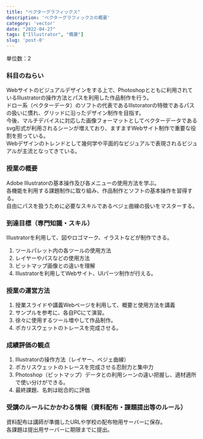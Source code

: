 ```yaml
---
title: "ベクターグラフィックス"
description: 'ベクターグラフィックスの概要'
category: 'vector'
date: "2022-04-27"
tags: ["Illustrator", "概要"]
slug: 'post-0'
---
```

<p>単位数：2</p>
<h3 class="title is-5">科目のねらい</h3>
<p>Webサイトのビジュアルデザインをする上で、Photoshopとともに利用されているIllustratorの操作方法とパスを利用した作品制作を行う。<br>
ドロー系（ベクターデータ）のソフトの代表であるIllstoratorの特徴であるパスの扱いに慣れ、グリッドに沿ったデザイン制作を目指す。<br>
今後、マルチデバイスに対応した画像フォーマットとしてベクターデータであるsvg形式が利用されるシーンが増えており、ますますWebサイト制作で重要な役割を担っている。<br>
Webデザインのトレンドとして幾何学や平面的なビジュアルで表現されるビジュアルが主流となってきている。</p>

<h3 class="title is-5">授業の概要</h3>
<p>Adobe Illustratorの基本操作及び各メニューの使用方法を学ぶ。<br>
各機能を利用する課題制作に取り組み、作品制作とソフトの基本操作を習得する。<br>
自由にパスを扱うために必要なスキルであるベジェ曲線の扱いをマスターする。</p>

<h3 class="title is-5">到達目標（専門知識・スキル）</h3>
<p>Illustratorを利用して、図やロゴマーク、イラストなどが制作できる。</p>

<ol>
<li>ツールパレット内の各ツールの使用方法</li>
<li>レイヤーやパスなどの使用方法</li>
<li>ビットマップ画像との違いを理解</li>
<li>Illustratorを利用してWebサイト、UIパーツ制作が行える。</li>
</ol>

<h3 class="title is-5">授業の運営方法</h3>
<ol>
<li>授業スライドや講義Webページを利用して、概要と使用方法を講義</li>
<li>サンプルを参考に、各自PCにて演習。</li>
<li>徐々に使用するツール増やして作品制作。</li>
<li>ポカリスウェットのトレースを完成させる。</li>
</ol>

<h3 class="title is-5">成績評価の観点</h3>
<ol>
<li>Illustratorの操作方法（レイヤー、ベジェ曲線）</li>
<li>ポカリスウェットのトレースを完成させる忍耐力と集中力</li>
<li>Photoshop（ビットマップ）データとの利用シーンの違い把握し、適材適所で使い分けができる。</li>
<li>最終課題、名刺は総合的に評価</li>
</ol>

<h3 class="title is-5">受講のルールにかかわる情報（資料配布・課題提出等のルール）</h3>
<p>資料配布は講師が準備したURLや学校の配布物用サーバーに保存。<br>
各課題は提出用サーバーに期限までに提出。</p>